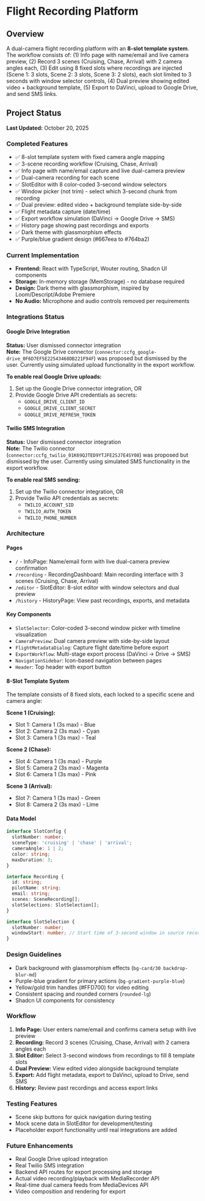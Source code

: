 # Flight Recording Platform

## Overview
A dual-camera flight recording platform with an **8-slot template system**. The workflow consists of: (1) Info page with name/email and live camera preview, (2) Record 3 scenes (Cruising, Chase, Arrival) with 2 camera angles each, (3) Edit using 8 fixed slots where recordings are injected (Scene 1: 3 slots, Scene 2: 3 slots, Scene 3: 2 slots), each slot limited to 3 seconds with window selector controls, (4) Dual preview showing edited video + background template, (5) Export to DaVinci, upload to Google Drive, and send SMS links.

## Project Status
**Last Updated:** October 20, 2025

### Completed Features
- ✅ 8-slot template system with fixed camera angle mapping
- ✅ 3-scene recording workflow (Cruising, Chase, Arrival)
- ✅ Info page with name/email capture and live dual-camera preview
- ✅ Dual-camera recording for each scene
- ✅ SlotEditor with 8 color-coded 3-second window selectors
- ✅ Window picker (not trim) - select which 3-second chunk from recording
- ✅ Dual preview: edited video + background template side-by-side
- ✅ Flight metadata capture (date/time)
- ✅ Export workflow simulation (DaVinci → Google Drive → SMS)
- ✅ History page showing past recordings and exports
- ✅ Dark theme with glassmorphism effects
- ✅ Purple/blue gradient design (#667eea to #764ba2)

### Current Implementation
- **Frontend:** React with TypeScript, Wouter routing, Shadcn UI components
- **Storage:** In-memory storage (MemStorage) - no database required
- **Design:** Dark theme with glassmorphism, inspired by Loom/Descript/Adobe Premiere
- **No Audio:** Microphone and audio controls removed per requirements

### Integrations Status

#### Google Drive Integration
**Status:** User dismissed connector integration  
**Note:** The Google Drive connector (`connector:ccfg_google-drive_0F6D7EF5E22543468DB221F94F`) was proposed but dismissed by the user. Currently using simulated upload functionality in the export workflow.

**To enable real Google Drive uploads:**
1. Set up the Google Drive connector integration, OR
2. Provide Google Drive API credentials as secrets:
   - `GOOGLE_DRIVE_CLIENT_ID`
   - `GOOGLE_DRIVE_CLIENT_SECRET`
   - `GOOGLE_DRIVE_REFRESH_TOKEN`

#### Twilio SMS Integration
**Status:** User dismissed connector integration  
**Note:** The Twilio connector (`connector:ccfg_twilio_01K69QJTED9YTJFE2SJ7E4SY08`) was proposed but dismissed by the user. Currently using simulated SMS functionality in the export workflow.

**To enable real SMS sending:**
1. Set up the Twilio connector integration, OR
2. Provide Twilio API credentials as secrets:
   - `TWILIO_ACCOUNT_SID`
   - `TWILIO_AUTH_TOKEN`
   - `TWILIO_PHONE_NUMBER`

### Architecture

#### Pages
- `/` - InfoPage: Name/email form with live dual-camera preview confirmation
- `/recording` - RecordingDashboard: Main recording interface with 3 scenes (Cruising, Chase, Arrival)
- `/editor` - SlotEditor: 8-slot editor with window selectors and dual preview
- `/history` - HistoryPage: View past recordings, exports, and metadata

#### Key Components
- `SlotSelector`: Color-coded 3-second window picker with timeline visualization
- `CameraPreview`: Dual camera preview with side-by-side layout
- `FlightMetadataDialog`: Capture flight date/time before export
- `ExportWorkflow`: Multi-stage export process (DaVinci → Drive → SMS)
- `NavigationSidebar`: Icon-based navigation between pages
- `Header`: Top header with export button

#### 8-Slot Template System
The template consists of 8 fixed slots, each locked to a specific scene and camera angle:

**Scene 1 (Cruising):**
- Slot 1: Camera 1 (3s max) - Blue
- Slot 2: Camera 2 (3s max) - Cyan  
- Slot 3: Camera 1 (3s max) - Teal

**Scene 2 (Chase):**
- Slot 4: Camera 1 (3s max) - Purple
- Slot 5: Camera 2 (3s max) - Magenta
- Slot 6: Camera 1 (3s max) - Pink

**Scene 3 (Arrival):**
- Slot 7: Camera 1 (3s max) - Green
- Slot 8: Camera 2 (3s max) - Lime

#### Data Model
```typescript
interface SlotConfig {
  slotNumber: number;
  sceneType: 'cruising' | 'chase' | 'arrival';
  cameraAngle: 1 | 2;
  color: string;
  maxDuration: 3;
}

interface Recording {
  id: string;
  pilotName: string;
  email: string;
  scenes: SceneRecording[];
  slotSelections: SlotSelection[];
}

interface SlotSelection {
  slotNumber: number;
  windowStart: number; // Start time of 3-second window in source recording
}
```

### Design Guidelines
- Dark background with glassmorphism effects (`bg-card/30 backdrop-blur-md`)
- Purple-blue gradient for primary actions (`bg-gradient-purple-blue`)
- Yellow/gold trim handles (#FFD700) for video editing
- Consistent spacing and rounded corners (`rounded-lg`)
- Shadcn UI components for consistency

### Workflow
1. **Info Page:** User enters name/email and confirms camera setup with live preview
2. **Recording:** Record 3 scenes (Cruising, Chase, Arrival) with 2 camera angles each
3. **Slot Editor:** Select 3-second windows from recordings to fill 8 template slots
4. **Dual Preview:** View edited video alongside background template
5. **Export:** Add flight metadata, export to DaVinci, upload to Drive, send SMS
6. **History:** Review past recordings and access export links

### Testing Features
- Scene skip buttons for quick navigation during testing
- Mock scene data in SlotEditor for development/testing
- Placeholder export functionality until real integrations are added

### Future Enhancements
- Real Google Drive upload integration
- Real Twilio SMS integration
- Backend API routes for export processing and storage
- Actual video recording/playback with MediaRecorder API
- Real-time dual camera feeds from MediaDevices API
- Video composition and rendering for export
